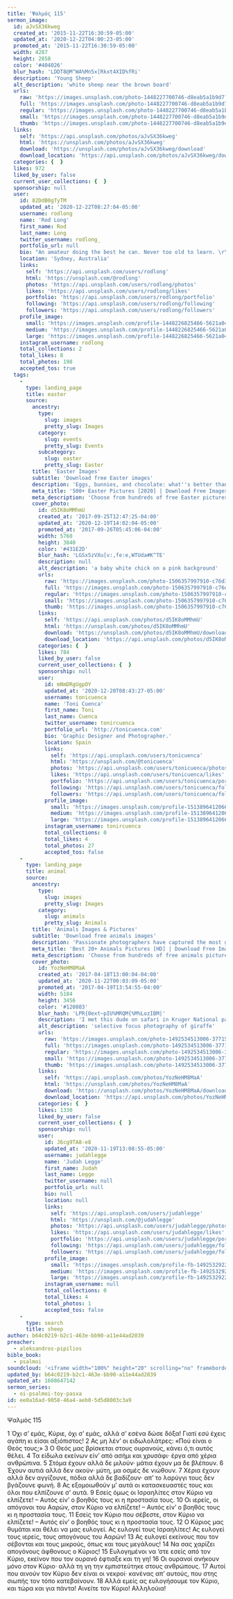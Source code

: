 ```yaml
---
title: 'Ψαλμός 115'
sermon_image:
  id: aJvSX36kweg
  created_at: '2015-11-22T16:30:59-05:00'
  updated_at: '2020-12-22T04:00:23-05:00'
  promoted_at: '2015-11-22T16:30:59-05:00'
  width: 4287
  height: 2858
  color: '#404026'
  blur_hash: 'LDDT8@M^WA%Mn5x[Rkxt4XID%fRi'
  description: 'Young Sheep'
  alt_description: 'white sheep near the brown board'
  urls:
    raw: 'https://images.unsplash.com/photo-1448227700746-d8eab5a1b9d7?ixid=MXwxNjM3NDl8MHwxfHNlYXJjaHw3fHxlYXN0ZXJ8ZW58MHx8fA&ixlib=rb-1.2.1'
    full: 'https://images.unsplash.com/photo-1448227700746-d8eab5a1b9d7?crop=entropy&cs=srgb&fm=jpg&ixid=MXwxNjM3NDl8MHwxfHNlYXJjaHw3fHxlYXN0ZXJ8ZW58MHx8fA&ixlib=rb-1.2.1&q=85'
    regular: 'https://images.unsplash.com/photo-1448227700746-d8eab5a1b9d7?crop=entropy&cs=tinysrgb&fit=max&fm=jpg&ixid=MXwxNjM3NDl8MHwxfHNlYXJjaHw3fHxlYXN0ZXJ8ZW58MHx8fA&ixlib=rb-1.2.1&q=80&w=1080'
    small: 'https://images.unsplash.com/photo-1448227700746-d8eab5a1b9d7?crop=entropy&cs=tinysrgb&fit=max&fm=jpg&ixid=MXwxNjM3NDl8MHwxfHNlYXJjaHw3fHxlYXN0ZXJ8ZW58MHx8fA&ixlib=rb-1.2.1&q=80&w=400'
    thumb: 'https://images.unsplash.com/photo-1448227700746-d8eab5a1b9d7?crop=entropy&cs=tinysrgb&fit=max&fm=jpg&ixid=MXwxNjM3NDl8MHwxfHNlYXJjaHw3fHxlYXN0ZXJ8ZW58MHx8fA&ixlib=rb-1.2.1&q=80&w=200'
  links:
    self: 'https://api.unsplash.com/photos/aJvSX36kweg'
    html: 'https://unsplash.com/photos/aJvSX36kweg'
    download: 'https://unsplash.com/photos/aJvSX36kweg/download'
    download_location: 'https://api.unsplash.com/photos/aJvSX36kweg/download'
  categories: {  }
  likes: 972
  liked_by_user: false
  current_user_collections: {  }
  sponsorship: null
  user:
    id: 82DdB0gTyTM
    updated_at: '2020-12-22T08:27:04-05:00'
    username: rodlong
    name: 'Rod Long'
    first_name: Rod
    last_name: Long
    twitter_username: rodlong_
    portfolio_url: null
    bio: "An amateur doing the best he can. Never too old to learn. \r\nSony a9, Sony a6500, iPhone, DJI Mavic Pro Drone, DJI Osmo Action"
    location: 'Sydney, Australia'
    links:
      self: 'https://api.unsplash.com/users/rodlong'
      html: 'https://unsplash.com/@rodlong'
      photos: 'https://api.unsplash.com/users/rodlong/photos'
      likes: 'https://api.unsplash.com/users/rodlong/likes'
      portfolio: 'https://api.unsplash.com/users/rodlong/portfolio'
      following: 'https://api.unsplash.com/users/rodlong/following'
      followers: 'https://api.unsplash.com/users/rodlong/followers'
    profile_image:
      small: 'https://images.unsplash.com/profile-1448226825466-5621a0400ce5?ixlib=rb-1.2.1&q=80&fm=jpg&crop=faces&cs=tinysrgb&fit=crop&h=32&w=32'
      medium: 'https://images.unsplash.com/profile-1448226825466-5621a0400ce5?ixlib=rb-1.2.1&q=80&fm=jpg&crop=faces&cs=tinysrgb&fit=crop&h=64&w=64'
      large: 'https://images.unsplash.com/profile-1448226825466-5621a0400ce5?ixlib=rb-1.2.1&q=80&fm=jpg&crop=faces&cs=tinysrgb&fit=crop&h=128&w=128'
    instagram_username: rodlong
    total_collections: 2
    total_likes: 8
    total_photos: 198
    accepted_tos: true
  tags:
    -
      type: landing_page
      title: easter
      source:
        ancestry:
          type:
            slug: images
            pretty_slug: Images
          category:
            slug: events
            pretty_slug: Events
          subcategory:
            slug: easter
            pretty_slug: Easter
        title: 'Easter Images'
        subtitle: 'Download free Easter images'
        description: 'Eggs, bunnies, and chocolate: what''s better than Easter? Oh, we know: totally free, high-definition happy easter images that capture all the joy of the holiday.'
        meta_title: '500+ Easter Pictures [2020] | Download Free Images on Unsplash'
        meta_description: 'Choose from hundreds of free Easter pictures. Download HD Easter photos for free on Unsplash.'
        cover_photo:
          id: d5IK8oMMhmU
          created_at: '2017-09-25T12:47:25-04:00'
          updated_at: '2020-12-19T14:02:04-05:00'
          promoted_at: '2017-09-26T05:45:06-04:00'
          width: 5760
          height: 3840
          color: '#431E2D'
          blur_hash: 'LGSx5zVXu[v:,fe:e,WTUda#K^TE'
          description: null
          alt_description: 'a baby white chick on a pink background'
          urls:
            raw: 'https://images.unsplash.com/photo-1506357997910-c76d3e4d3ecf?ixlib=rb-1.2.1'
            full: 'https://images.unsplash.com/photo-1506357997910-c76d3e4d3ecf?ixlib=rb-1.2.1&q=85&fm=jpg&crop=entropy&cs=srgb'
            regular: 'https://images.unsplash.com/photo-1506357997910-c76d3e4d3ecf?ixlib=rb-1.2.1&q=80&fm=jpg&crop=entropy&cs=tinysrgb&w=1080&fit=max'
            small: 'https://images.unsplash.com/photo-1506357997910-c76d3e4d3ecf?ixlib=rb-1.2.1&q=80&fm=jpg&crop=entropy&cs=tinysrgb&w=400&fit=max'
            thumb: 'https://images.unsplash.com/photo-1506357997910-c76d3e4d3ecf?ixlib=rb-1.2.1&q=80&fm=jpg&crop=entropy&cs=tinysrgb&w=200&fit=max'
          links:
            self: 'https://api.unsplash.com/photos/d5IK8oMMhmU'
            html: 'https://unsplash.com/photos/d5IK8oMMhmU'
            download: 'https://unsplash.com/photos/d5IK8oMMhmU/download'
            download_location: 'https://api.unsplash.com/photos/d5IK8oMMhmU/download'
          categories: {  }
          likes: 784
          liked_by_user: false
          current_user_collections: {  }
          sponsorship: null
          user:
            id: mNmDRgUgpOY
            updated_at: '2020-12-20T08:43:27-05:00'
            username: tonicuenca
            name: 'Toni Cuenca'
            first_name: Toni
            last_name: Cuenca
            twitter_username: tonircuenca
            portfolio_url: 'http://tonicuenca.com'
            bio: 'Graphic Designer and Photographer.'
            location: Spain
            links:
              self: 'https://api.unsplash.com/users/tonicuenca'
              html: 'https://unsplash.com/@tonicuenca'
              photos: 'https://api.unsplash.com/users/tonicuenca/photos'
              likes: 'https://api.unsplash.com/users/tonicuenca/likes'
              portfolio: 'https://api.unsplash.com/users/tonicuenca/portfolio'
              following: 'https://api.unsplash.com/users/tonicuenca/following'
              followers: 'https://api.unsplash.com/users/tonicuenca/followers'
            profile_image:
              small: 'https://images.unsplash.com/profile-1513896412066-b4db553d2970?ixlib=rb-1.2.1&q=80&fm=jpg&crop=faces&cs=tinysrgb&fit=crop&h=32&w=32'
              medium: 'https://images.unsplash.com/profile-1513896412066-b4db553d2970?ixlib=rb-1.2.1&q=80&fm=jpg&crop=faces&cs=tinysrgb&fit=crop&h=64&w=64'
              large: 'https://images.unsplash.com/profile-1513896412066-b4db553d2970?ixlib=rb-1.2.1&q=80&fm=jpg&crop=faces&cs=tinysrgb&fit=crop&h=128&w=128'
            instagram_username: tonircuenca
            total_collections: 0
            total_likes: 4
            total_photos: 27
            accepted_tos: false
    -
      type: landing_page
      title: animal
      source:
        ancestry:
          type:
            slug: images
            pretty_slug: Images
          category:
            slug: animals
            pretty_slug: Animals
        title: 'Animals Images & Pictures'
        subtitle: 'Download free animals images'
        description: 'Passionate photographers have captured the most gorgeous animals in the world in their natural habitats and shared them with Unsplash. Now you can use these photos however you wish, for free!'
        meta_title: 'Best 20+ Animals Pictures [HD] | Download Free Images on Unsplash'
        meta_description: 'Choose from hundreds of free animals pictures. Download HD animals photos for free on Unsplash.'
        cover_photo:
          id: YozNeHM8MaA
          created_at: '2017-04-18T13:00:04-04:00'
          updated_at: '2020-11-22T00:03:09-05:00'
          promoted_at: '2017-04-19T13:54:55-04:00'
          width: 5184
          height: 3456
          color: '#120803'
          blur_hash: 'LPR{0ext~pIU%MRQM{%M%LozIBM|'
          description: 'I met this dude on safari in Kruger National park in northern South Africa. The giraffes were easily in my favorite creatures to witness. They seemed almost prehistoric the the way the graced the African plain.'
          alt_description: 'selective focus photography of giraffe'
          urls:
            raw: 'https://images.unsplash.com/photo-1492534513006-37715f336a39?ixlib=rb-1.2.1'
            full: 'https://images.unsplash.com/photo-1492534513006-37715f336a39?ixlib=rb-1.2.1&q=85&fm=jpg&crop=entropy&cs=srgb'
            regular: 'https://images.unsplash.com/photo-1492534513006-37715f336a39?ixlib=rb-1.2.1&q=80&fm=jpg&crop=entropy&cs=tinysrgb&w=1080&fit=max'
            small: 'https://images.unsplash.com/photo-1492534513006-37715f336a39?ixlib=rb-1.2.1&q=80&fm=jpg&crop=entropy&cs=tinysrgb&w=400&fit=max'
            thumb: 'https://images.unsplash.com/photo-1492534513006-37715f336a39?ixlib=rb-1.2.1&q=80&fm=jpg&crop=entropy&cs=tinysrgb&w=200&fit=max'
          links:
            self: 'https://api.unsplash.com/photos/YozNeHM8MaA'
            html: 'https://unsplash.com/photos/YozNeHM8MaA'
            download: 'https://unsplash.com/photos/YozNeHM8MaA/download'
            download_location: 'https://api.unsplash.com/photos/YozNeHM8MaA/download'
          categories: {  }
          likes: 1330
          liked_by_user: false
          current_user_collections: {  }
          sponsorship: null
          user:
            id: J6cg9TA8-e8
            updated_at: '2020-11-19T13:08:55-05:00'
            username: judahlegge
            name: 'Judah Legge'
            first_name: Judah
            last_name: Legge
            twitter_username: null
            portfolio_url: null
            bio: null
            location: null
            links:
              self: 'https://api.unsplash.com/users/judahlegge'
              html: 'https://unsplash.com/@judahlegge'
              photos: 'https://api.unsplash.com/users/judahlegge/photos'
              likes: 'https://api.unsplash.com/users/judahlegge/likes'
              portfolio: 'https://api.unsplash.com/users/judahlegge/portfolio'
              following: 'https://api.unsplash.com/users/judahlegge/following'
              followers: 'https://api.unsplash.com/users/judahlegge/followers'
            profile_image:
              small: 'https://images.unsplash.com/profile-fb-1492532922-001f65e39343.jpg?ixlib=rb-1.2.1&q=80&fm=jpg&crop=faces&cs=tinysrgb&fit=crop&h=32&w=32'
              medium: 'https://images.unsplash.com/profile-fb-1492532922-001f65e39343.jpg?ixlib=rb-1.2.1&q=80&fm=jpg&crop=faces&cs=tinysrgb&fit=crop&h=64&w=64'
              large: 'https://images.unsplash.com/profile-fb-1492532922-001f65e39343.jpg?ixlib=rb-1.2.1&q=80&fm=jpg&crop=faces&cs=tinysrgb&fit=crop&h=128&w=128'
            instagram_username: null
            total_collections: 0
            total_likes: 4
            total_photos: 1
            accepted_tos: false
    -
      type: search
      title: sheep
author: b64c0219-b2c1-463e-bb90-a11e44ad2039
preacher:
  - aleksandros-pipilios
bible_book:
  - psalmoi
soundcloud: '<iframe width="100%" height="20" scrolling="no" frameborder="no" allow="autoplay" src="https://w.soundcloud.com/player/?url=https%3A//api.soundcloud.com/tracks/727362706%3Fsecret_token%3Ds-7ZcoE&color=%23ff5500&inverse=false&auto_play=false&show_user=true"></iframe>'
updated_by: b64c0219-b2c1-463e-bb90-a11e44ad2039
updated_at: 1608647142
sermon_series:
  - oi-psalmoi-toy-pasxa
id: ee0a16ad-9058-46a4-aeb0-5d5d8003c3a9
---
```

Ψαλμός 115

1 Όχι σ’ εμάς, Κύριε,
όχι σ’ εμάς,
αλλά σ’ εσένα
δώσε δόξα!
Γιατί εσύ έχεις αγάπη κι είσαι αξιόπιστος!
2 Ας μη λέν’ οι ειδωλολάτρες:
«Πού είναι ο Θεός τους;»
3 Ο Θεός μας βρίσκεται στους ουρανούς,
κάνει ό,τι αυτός θέλει.
4 Τα είδωλα εκείνων είν’ από ασήμι
και χρυσάφι·
έργα από χέρια ανθρώπινα.
5 Στόμα έχουν αλλά δε μιλούν·
μάτια έχουν μα δε βλέπουν.
6 Έχουν αυτιά αλλά δεν ακούν·
μύτη, μα οσμές δε νιώθουν.
7 Χέρια έχουν αλλά δεν αγγίζουνε,
πόδια αλλά δε βαδίζουν·
απ’ το λαρύγγι τους δεν βγάζουνε φωνή.
8 Ας εξομοιωθούν μ’ αυτά
οι κατασκευαστές τους
και όλοι που ελπίζουνε σ’ αυτά.
9 Εσείς όμως οι Ισραηλίτες στον Κύριο να ελπίζετε!
– Αυτός είν’ ο βοηθός τους κι η προστασία τους.
10 Οι ιερείς, οι απόγονοι του Ααρών,
στον Κύριο να ελπίζετε!
– Αυτός είν’ ο βοηθός τους κι η προστασία τους.
11 Εσείς τον Κύριο που σέβεστε, στον Κύριο να ελπίζετε!
– Αυτός είν’ ο βοηθός τους κι η προστασία τους.
12 Ο Κύριος μας θυμάται και θέλει να μας ευλογεί.
Ας ευλογεί τους Ισραηλίτες!
Ας ευλογεί τους ιερείς, τους απογόνους του Ααρών!
13 Ας ευλογεί εκείνους που τον σέβονται
και τους μικρούς, όπως και τους μεγάλους!
14 Να σας χαρίζει απογόνους
άφθονους ο Κύριος!
15 Ευλογημένοι να ’στε εσείς από τον Κύριο,
εκείνον που τον ουρανό έφτιαξε και τη γη!
16 Οι ουρανοί ανήκουν μόνο στον Κύριο·
αλλά τη γη την εμπιστεύτηκε στους ανθρώπους.
17 Αυτοί που αινούν τον Κύριο δεν είναι οι νεκροί·
κανένας απ’ αυτούς,
που στης σιωπής τον τόπο κατεβαίνουν.
18 Αλλά εμείς ας ευλογήσουμε τον Κύριο,
και τώρα και για πάντα!
Αινείτε τον Κύριο! Αλληλούια!